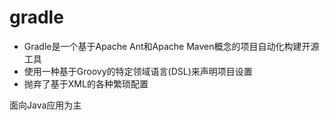 # gradle

* Gradle是一个基于Apache Ant和Apache Maven概念的项目自动化构建开源工具
* 使用一种基于Groovy的特定领域语言(DSL)来声明项目设置
* 抛弃了基于XML的各种繁琐配置

面向Java应用为主